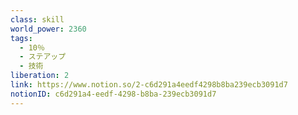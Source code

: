 ```yaml
---
class: skill
world_power: 2360
tags:
  - 10％
  - ステアップ
  - 技術
liberation: 2
link: https://www.notion.so/2-c6d291a4eedf4298b8ba239ecb3091d7
notionID: c6d291a4-eedf-4298-b8ba-239ecb3091d7
---
```

